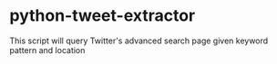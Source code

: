 # python-tweet-extractor
This script will query Twitter's advanced search page given keyword pattern and location

